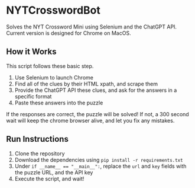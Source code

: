 # NYTCrosswordBot
Solves the NYT Crossword Mini using Selenium and the ChatGPT API.
Current version is designed for Chrome on MacOS. 

## How it Works
This script follows these basic step.
1. Use Selenium to launch Chrome
2. Find all of the clues by their HTML xpath, and scrape them
3. Provide the ChatGPT API these clues, and ask for the answers in a specific format
4. Paste these answers into the puzzle

If the responses are correct, the puzzle will be solved!
If not, a 300 second wait will keep the chrome browser alive, and let you fix any mistakes.

## Run Instructions
1. Clone the repository
2. Download the dependencies using `pip install -r requirements.txt`
3. Under `if __name__ == "__main__":`, replace the `url` and `key` fields with the puzzle URL, and the API key
4. Execute the script, and wait!